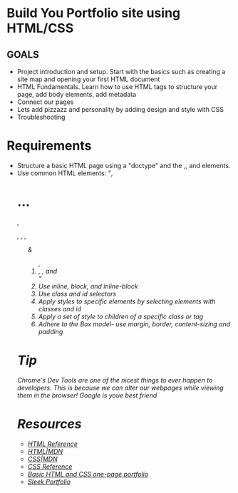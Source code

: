 # Build You Portfolio site using HTML/CSS

## GOALS
- Project introduction and setup. Start with the basics such as creating a 
site map and opening your first HTML document
- HTML Fundamentals. Learn how to use HTML tags to structure your page, add
body elements, add metadata
- Connect our pages
- Lets add pizzazz and personality by adding design and style with CSS
- Troubleshooting

# Requirements
- Structure a basic HTML page using a "doctype" and the <html>,<head>, and <body> elements.
- Use common HTML elements: "<img>, <h1>...<h6>, <p>, <span>, <a>, <ul> & <ol>, <li>, <!--…-->, and <div>"
- Use inline, block, and inline-block
- Use class and id selectors
- Apply styles to specific elements by selecting elements with classes and id
- Apply a set of style to children of a specific class or tag
- Adhere to the Box model- use margin, border, content-sizing and padding

# Tip
Chrome's Dev Tools are one of the nicest things to ever happen to developers. This is because we can alter our webpages while viewing them in the browser!
Google is youe best friend

# Resources 
- *[HTML Reference](http://www.w3schools.com/TAGs/)*
- *[HTML|MDN](https://developer.mozilla.org/en-US/docs/Web/HTML)*
- *[CSS|MDN](https://developer.mozilla.org/en-US/docs/Web/CSS)*
- *[CSS Reference](http://www.w3schools.com/cssref/)*
- *[Basic HTML and CSS one-page portfolio](http://tutorialzine.com/2010/02/html5-css3-website-template/)*
- *[Sleek Portfolio](https://code.tutsplus.com/tutorials/build-a-sleek-portfolio-site-from-scratch--net-16)*

